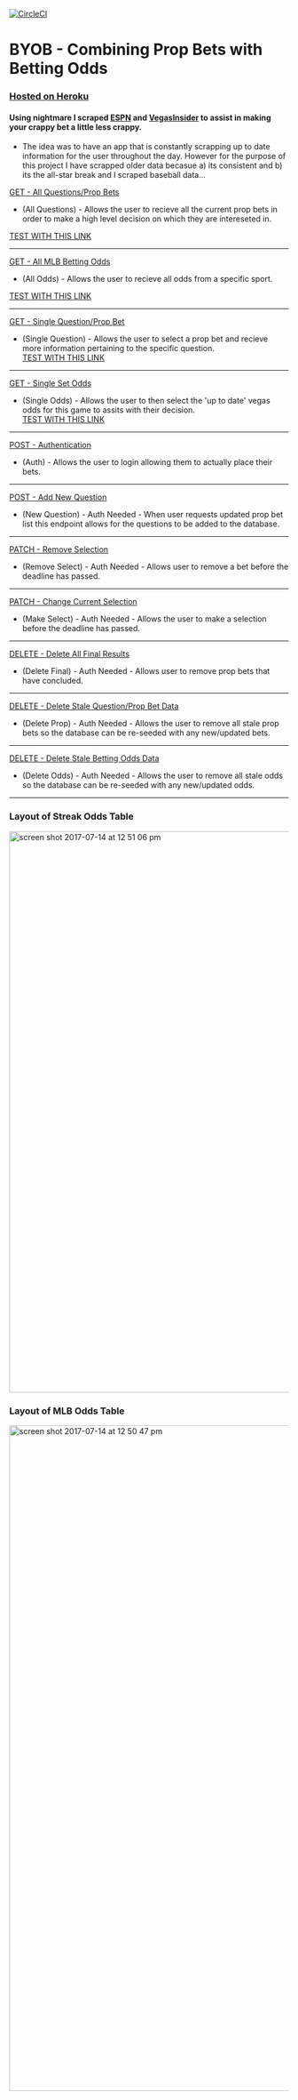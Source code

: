 [![CircleCI](https://circleci.com/gh/dhubertus/byob/tree/master.svg?style=svg)](https://circleci.com/gh/dhubertus/byob/tree/master)

# BYOB - Combining Prop Bets with Betting Odds


### [Hosted on Heroku](https://byob-dave-hubertus.herokuapp.com/)
#### Using nightmare I scraped [ESPN](http://streak.espn.com/en/) and [VegasInsider](http://www.vegasinsider.com/mlb/matchups/) to assist in making your crappy bet a little less crappy.
* The idea was to have an app that is constantly scrapping up to date information for the user throughout the day. However for the purpose of this project I have scrapped older data becasue a) its consistent and b) its the all-star break and I scraped baseball data... 

[GET - All Questions/Prop Bets](https://github.com/dhubertus/byob/blob/master/server.js#L58-L70)
* (All Questions) - Allows the user to recieve all the current prop bets in order to make a high level decision on which they are intereseted in.</br>

[TEST WITH THIS LINK](https://byob-dave-hubertus.herokuapp.com/api/v1/questions)
___________________________________________________________________________

[GET - All MLB Betting Odds](https://github.com/dhubertus/byob/blob/master/server.js#L73-L85)
* (All Odds) - Allows the user to recieve all odds from a specific sport.</br>

[TEST WITH THIS LINK](https://byob-dave-hubertus.herokuapp.com/api/v1/odds)
___________________________________________________________________________


[GET - Single Question/Prop Bet](https://github.com/dhubertus/byob/blob/master/server.js#L105-L118)
* (Single Question) - Allows the user to select a prop bet and recieve more information pertaining to the specific question.</br>
[TEST WITH THIS LINK](https://byob-dave-hubertus.herokuapp.com/api/v1/questions/NBA%20Summer%20League%20(Las%20Vegas,NV):%20Who%20will%20WIN%20this%20matchup?)

___________________________________________________________________________

[GET - Single Set Odds](https://github.com/dhubertus/byob/blob/master/server.js#L88-L102)
* (Single Odds) - Allows the user to then select the 'up to date' vegas odds for this game to assits with their decision.</br>
[TEST WITH THIS LINK](https://byob-dave-hubertus.herokuapp.com/api/v1/odds/902%20Chi.%20Cubs)
___________________________________________________________________________


[POST - Authentication](https://github.com/dhubertus/byob/blob/master/server.js#L127-L149)
* (Auth) - Allows the user to login allowing them to actually place their bets.


___________________________________________________________________________


[POST - Add New Question](https://github.com/dhubertus/byob/blob/master/server.js#L164-L186)
* (New Question) - Auth Needed - When user requests updated prop bet list this endpoint allows for the questions to be added to the database.

___________________________________________________________________________


[PATCH - Remove Selection](https://github.com/dhubertus/byob/blob/master/server.js#L189-L204)
* (Remove Select) - Auth Needed - Allows user to remove a bet before the deadline has passed. 

___________________________________________________________________________


[PATCH - Change Current Selection](https://github.com/dhubertus/byob/blob/master/server.js#L207-L224)
* (Make Select) - Auth Needed - Allows the user to make a selection before the deadline has passed.

___________________________________________________________________________


[DELETE - Delete All Final Results](https://github.com/dhubertus/byob/blob/master/server.js#L227-L239)
* (Delete Final) - Auth Needed - Allows user to remove prop bets that have concluded. 

___________________________________________________________________________


[DELETE - Delete Stale Question/Prop Bet Data](https://github.com/dhubertus/byob/blob/master/server.js#L242-L254)
* (Delete Prop) - Auth Needed - Allows the user to remove all stale prop bets so the database can be re-seeded with any new/updated bets. 

___________________________________________________________________________


[DELETE - Delete Stale Betting Odds Data](https://github.com/dhubertus/byob/blob/master/server.js#L257-L269)
* (Delete Odds) - Auth Needed - Allows the user to remove all stale odds so the database can be re-seeded with any new/updated odds.

___________________________________________________________________________


### Layout of Streak Odds Table

<img width="1010" alt="screen shot 2017-07-14 at 12 51 06 pm" src="https://user-images.githubusercontent.com/25044263/28226477-85db5dde-6893-11e7-9c24-5c22a8b85010.png">

### Layout of MLB Odds Table

<img width="1198" alt="screen shot 2017-07-14 at 12 50 47 pm" src="https://user-images.githubusercontent.com/25044263/28226506-9d8bc89c-6893-11e7-845c-473d2ef8c53f.png">



